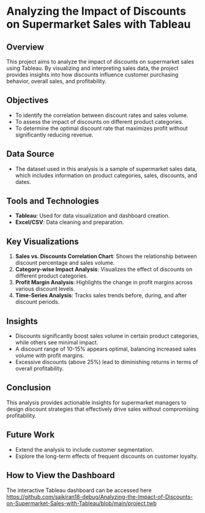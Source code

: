 # Analyzing the Impact of Discounts on Supermarket Sales with Tableau

## Overview
This project aims to analyze the impact of discounts on supermarket sales using Tableau. By visualizing and interpreting sales data, the project provides insights into how discounts influence customer purchasing behavior, overall sales, and profitability.

## Objectives
- To identify the correlation between discount rates and sales volume.
- To assess the impact of discounts on different product categories.
- To determine the optimal discount rate that maximizes profit without significantly reducing revenue.

## Data Source
- The dataset used in this analysis is a sample of supermarket sales data, which includes information on product categories, sales, discounts, and dates.

## Tools and Technologies
- **Tableau**: Used for data visualization and dashboard creation.
- **Excel/CSV**: Data cleaning and preparation.

## Key Visualizations
1. **Sales vs. Discounts Correlation Chart**: Shows the relationship between discount percentage and sales volume.
2. **Category-wise Impact Analysis**: Visualizes the effect of discounts on different product categories.
3. **Profit Margin Analysis**: Highlights the change in profit margins across various discount levels.
4. **Time-Series Analysis**: Tracks sales trends before, during, and after discount periods.

## Insights
- Discounts significantly boost sales volume in certain product categories, while others see minimal impact.
- A discount range of 10-15% appears optimal, balancing increased sales volume with profit margins.
- Excessive discounts (above 25%) lead to diminishing returns in terms of overall profitability.

## Conclusion
This analysis provides actionable insights for supermarket managers to design discount strategies that effectively drive sales without compromising profitability.

## Future Work
- Extend the analysis to include customer segmentation.
- Explore the long-term effects of frequent discounts on customer loyalty.

## How to View the Dashboard
The interactive Tableau dashboard can be accessed here https://github.com/saikiran18-debug/Analyzing-the-Impact-of-Discounts-on-Supermarket-Sales-with-Tableau/blob/main/project.twb

